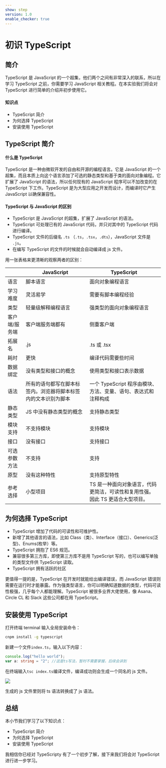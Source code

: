 ```yaml
---
show: step
version: 1.0
enable_checker: true
---
```


# 初识 TypeScript

## 简介

TypeScript 是 JavaScript 的一个超集，他们两个之间有非常深入的联系，所以在学习 TypeScript 之前，你需要学习 JavaScript 相关教程。在本实验我们将会对 TypeScript 进行简单的介绍并初步使用它。

#### 知识点

- TypeScript 简介
- 为何选择 TypeScript
- 安装使用 TypeScript

## TypeScript 简介

#### 什么是 TypeScript

TypeScript 是一种由微软开发的自由和开源的编程语言。它是 JavaScript 的一个超集，而且本质上向这个语言添加了可选的静态类型和基于类的面向对象编程。它扩展了 JavaScript 的语法，所以任何现有的 JavaScript 程序可以不加改变的在 TypeScript 下工作。TypeScript 是为大型应用之开发而设计，而编译时它产生 JavaScript 以确保兼容性。

#### TypeScript 与 JavaScript 的区别

- TypeScript 是 JavaScript 的超集，扩展了 JavaScript 的语法。
- TypeScript 可处理已有的 JavaScript 代码，并只对其中的 TypeScript 代码进行编译。
- TypeScript 文件的后缀名 `.ts` （`.ts`，`.tsx`，`.dts`），JavaScript 文件是 `.js`。
- 在编写 TypeScript 的文件的时候就会自动编译成 js 文件。

用一张表格来更清晰的观察两者的区别：

|               | JavaScript                                                     | TypeScript                                                                    |
| ------------- | -------------------------------------------------------------- | ----------------------------------------------------------------------------- |
| 语言          | 脚本语言                                                       | 面向对象编程语言                                                              |
| 学习难度      | 灵活易学                                                       | 需要有脚本编程经验                                                            |
| 类型          | 轻量级解释编程语言                                             | 强类型的面向对象编程语言                                                      |
| 客户端/服务端 | 客户端服务端都有                                               | 侧重客户端                                                                    |
| 拓展名        | .js                                                            | .ts 或 .tsx                                                                   |
| 耗时          | 更快                                                           | 编译代码需要些时间                                                            |
| 数据绑定      | 没有类型和接口的概念                                           | 使用类型和接口表示数据                                                        |
| 语法          | 所有的语句都写在脚本标签内。浏览器将脚本标签内的文本识别为脚本 | 一个 TypeScript 程序由模块、方法、变量、语句、表达式和注释构成                |
| 静态类型      | JS 中没有静态类型的概念                                        | 支持静态类型                                                                  |
| 模块支持      | 不支持模块                                                     | 支持模块                                                                      |
| 接口          | 没有接口                                                       | 支持接口                                                                      |
| 可选参数方法  | 不支持                                                         | 支持                                                                          |
| 原型          | 没有这种特性                                                   | 支持原型特性                                                                  |
| 参考选择      | 小型项目                                                       | TS 是一种面向对象语言，代码更简洁，可读性和复用性强。因此 TS 更适合大型项目。 |

## 为何选择 TypeScript

- TypeScript 增加了代码的可读性和可维护性。
- 新增了其他语言的语法，比如 Class（类）、Interface（接口）、Generics(泛型)、Enums(枚举）等。
- TypeScript 拥抱了 ES6 规范。
- 兼容很多第三方库，即使第三方库不是用 TypeScript 写的，也可以编写单独的类型文件供 TypeScript 读取。
- TypeScript 拥有活跃的社区

更值得一提的是，TypeScript 在开发时就能给出编译错误，而 JavaScript 错误则需要在运行时才能暴露。作为强类型语言，你可以明确知道数据的类型，代码可读性极强，几乎每个人都能理解。TypeScript 被很多业界大佬使用，像 Asana、Circle CL 和 Slack 这些公司都在用 TypeScript。

## 安装使用 TypeScript

打开终端 terminal 输入全局安装命令：

```bash
cnpm install -g typescript
```

新建一个文件`index.ts`，输入以下内容：

```ts
console.log("hello world");
var a: string = "2"; //这是ts写法，暂时不需要掌握，后续会讲到
```

在终端输入`tsc index.ts`编译文件，编译成功则会生成一个同名的 js 文件。

![](https://doc.shiyanlou.com/courses/700/1226977/7461b048cd6f2ea017e1ce050782170c-0/wm)

生成的 js 文件里则将 ts 语法转换成了 js 语法。

## 总结

本小节我们学习了以下知识点：

- TypeScript 简介
- 为何选择 TypeScript
- 安装使用 TypeScript

我相信你已经对 TypeScripty 有了一个初步了解，接下来我们将会对 TypeScript 进行进一步学习。
